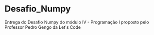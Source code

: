 # Desafio_Numpy
 Entrega do Desafio Numpy do módulo IV - Programação I proposto pelo Professor Pedro Gengo da Let's Code
